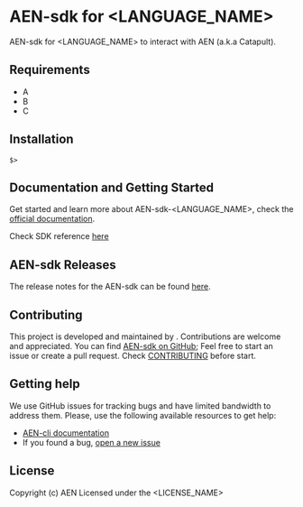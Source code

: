 [comment]: # (Replace variables LANGUAGE_NAME, YEAR, LICENSE_NAME, CONTRIBUTORS, GITHUB_NICKNAME and complete Requirements and Installation sections)

# AEN-sdk for <LANGUAGE_NAME>

AEN-sdk for <LANGUAGE_NAME> to interact with AEN (a.k.a Catapult).

## Requirements

- A
- B
- C

## Installation

```$>```

## Documentation and Getting Started

Get started and learn more about AEN-sdk-<LANGUAGE_NAME>, check the [official documentation][docs].

Check SDK reference [here][sdk-ref]

## AEN-sdk Releases

The release notes for the AEN-sdk can be found [here](CHANGELOG.md).

## Contributing

This project is developed and maintained by <CONTRIBUTORS>. Contributions are welcome and appreciated. You can find [AEN-sdk on GitHub][self];
Feel free to start an issue or create a pull request. Check [CONTRIBUTING](CONTRIBUTING.md) before start.

## Getting help

We use GitHub issues for tracking bugs and have limited bandwidth to address them.
Please, use the following available resources to get help:

- [AEN-cli documentation][docs]
- If you found a bug, [open a new issue][issues]

## License

Copyright (c) <YEAR> AEN
Licensed under the <LICENSE_NAME>

[self]: https://github.com/AENtech/AEN-sdk-<LANGUAGE_NAME>
[docs]: http://AENtech.github.io/getting-started/setup-workstation.html
[issues]: https://github.com/<GITHUB_NICKNAME>/AEN-sdk-<LANGUAGE_NAME>/issues
[sdk-ref]: http://AENtech.github.io/AEN-sdk-<LANGUAGE_NAME>
